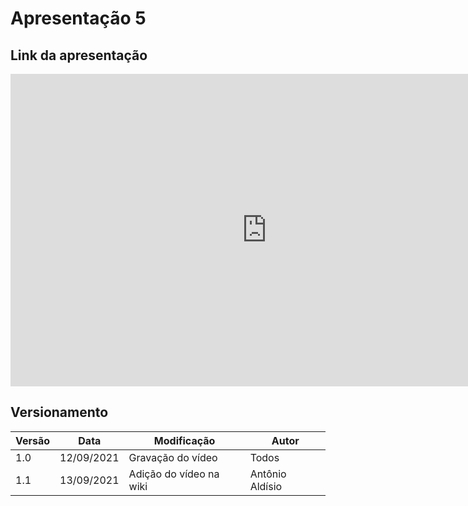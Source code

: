 # Apresentação 5

## Link da apresentação

<iframe width="820" height="500" src="https://www.youtube.com/embed/KIF00HiXpkM" frameborder="0"
    allow="accelerometer; autoplay; clipboard-write; encrypted-media; gyroscope; picture-in-picture"
    allowfullscreen></iframe>


#### 

## Versionamento
<center>

| Versão | Data | Modificação | Autor |
|--|--|--|--|
| 1.0  | 12/09/2021 | Gravação do vídeo | Todos |
| 1.1  | 13/09/2021 | Adição do vídeo na wiki | Antônio Aldísio |




</center>